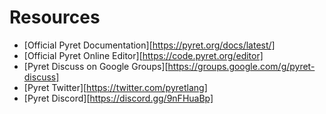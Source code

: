 # Resources

* [Official Pyret Documentation][https://pyret.org/docs/latest/]
* [Official Pyret Online Editor][https://code.pyret.org/editor]
* [Pyret Discuss on Google Groups][https://groups.google.com/g/pyret-discuss]
* [Pyret Twitter][https://twitter.com/pyretlang]
* [Pyret Discord][https://discord.gg/9nFHuaBp] 